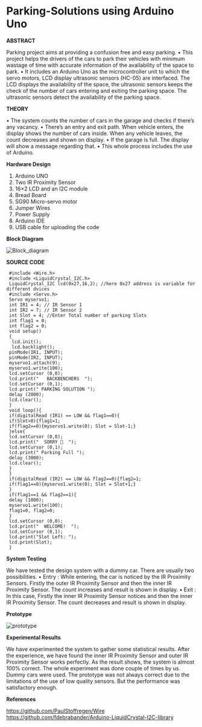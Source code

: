 # Parking-Solutions using Arduino Uno

**ABSTRACT**

Parking project aims at providing a confusion free and easy parking.
•	This project helps the drivers of the cars to park their vehicles with minimum wastage of time with accurate information of the availability of the space to park.
•	It includes an Arduino Uno as the microcontroller unit to which the servo motors, LCD display ultrasonic sensors (HC-05) are interfaced. The LCD displays the availability of the space, the ultrasonic sensors keeps the check of the number of cars entering and exiting the parking space. The ultrasonic sensors detect the availability of the parking space.

**THEORY**

•	The system counts the number of cars in the garage and checks if there’s any vacancy.
•	There’s an entry and exit path. When vehicle enters, the display shows the number of cars inside. When any vehicle leaves, the count decreases and shown on display.
•	If the garage is full. The display will show a message regarding that. 
•	This whole process includes the use of Arduino.

**Hardware Design**

1.	Arduino UNO
2.	Two IR Proximity Sensor
3.	16×2 LCD and an I2C module
4.	Bread Board
5.	SG90 Micro-servo motor
6.	Jumper Wires
7.  Power Supply
8.  Arduino IDE
9.  USB cable for uploading the code

**Block Diagram**

![Block_diagram](https:nnnnnnnnnnnnnnnnnnnnnnnnnnnnnnnn.jpg)


**SOURCE CODE**

```// The BackBenchers
 #include <Wire.h>           
 #include <LiquidCrystal_I2C.h>    
 LiquidCrystal_I2C lcd(0x27,16,2); //here 0x27 address is variable for different dvices  
 #include <Servo.h>   
 Servo myservo1;  
 int IR1 = 4; // IR Sensor 1  
 int IR2 = 7; // IR Sensor 2  
 int Slot = 4; //Enter Total number of parking Slots  
 int flag1 = 0;  
 int flag2 = 0;  
 void setup()  
 {  
  lcd.init();      
  lcd.backlight();  
 pinMode(IR1, INPUT);  
 pinMode(IR2, INPUT);  
 myservo1.attach(9);  
 myservo1.write(100);  
 lcd.setCursor (0,0);  
 lcd.print("   BACKBENCHERS  ");  
 lcd.setCursor (0,1);  
 lcd.print(" PARKING SOLUTION ");  
 delay (2000);  
 lcd.clear();   
 }  
 void loop(){   
 if(digitalRead (IR1) == LOW && flag1==0){  
 if(Slot>0){flag1=1;  
 if(flag2==0){myservo1.write(0); Slot = Slot-1;}  
 }else{  
 lcd.setCursor (0,0);  
 lcd.print("  SORRY 🙁  ");   
 lcd.setCursor (0,1);  
 lcd.print(" Parking Full ");   
 delay (3000);  
 lcd.clear();   
 }  
 }  
 if(digitalRead (IR2) == LOW && flag2==0){flag2=1;  
 if(flag1==0){myservo1.write(0); Slot = Slot+1;}  
 }  
 if(flag1==1 && flag2==1){  
 delay (1000);  
 myservo1.write(100);  
 flag1=0, flag2=0;  
 }  
 lcd.setCursor (0,0);  
 lcd.print("  WELCOME!  ");  
 lcd.setCursor (0,1);  
 lcd.print("Slot Left: ");  
 lcd.print(Slot);  
 }  
 ```

**System Testing**

We have tested the design system with a dummy car. There are usually two possibilities.
•	Entry : While entering, the car is noticed by the IR Proximity Sensors. Firstly the outer IR Proximity Sensor and then the inner IR Proximity Sensor. The count increases and result is shown in display.
•	Exit : In this case, Firstly the inner IR Proximity Sensor notices and then the inner IR Proximity Sensor. The count decreases and result is shown in display.

**Prototype**

![prototype](https:bcbc.jpg)



**Experimental Results**

We have experimented the system to gather some statistical results. After the experience, we have found the inner IR Proximity Sensor and outer IR Proximity Sensor works perfectly. As the result shows, the system is almost 100% correct. The whole experiment was done couple of times by us. Dummy cars were used. The prototype was not always correct due to the limitations of the use of low quality sensors. But the performance was satisfactory enough.

**References**

https://github.com/PaulStoffregen/Wire
https://github.com/fdebrabander/Arduino-LiquidCrystal-I2C-library
